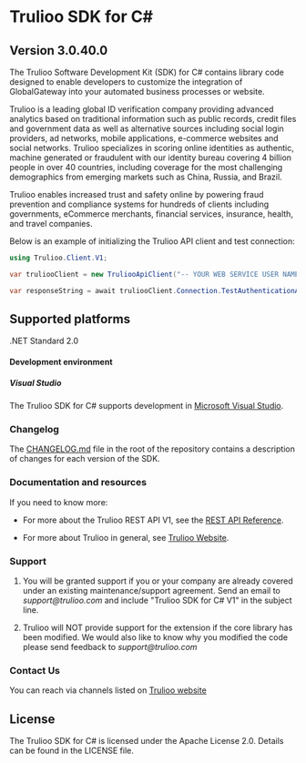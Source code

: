 # Trulioo SDK for C# #

## Version 3.0.40.0

The Trulioo Software Development Kit (SDK) for C# contains library code designed to enable developers to customize the integration of GlobalGateway into your automated business processes or website.

Trulioo is a leading global ID verification company providing advanced analytics based on traditional information such as public records, credit files and government data as well as alternative sources including social login providers, ad networks, mobile applications, e-commerce websites and social networks. Trulioo specializes in scoring online identities as authentic, machine generated or fraudulent with our identity bureau covering 4 billion people in over 40 countries, including coverage for the most challenging demographics from emerging markets such as China, Russia, and Brazil.

Trulioo enables increased trust and safety online by powering fraud prevention and compliance systems for hundreds of clients including governments, eCommerce merchants, financial services, insurance, health, and travel companies.

Below is an example of initializing the Trulioo API client and test connection:

```csharp
using Trulioo.Client.V1;

var truliooClient = new TruliooApiClient("-- YOUR WEB SERVICE USER NAME --", "-- YOUR PASSWORD --");

var responseString = await truliooClient.Connection.TestAuthenticationAsync();

```

## Supported platforms
.NET Standard 2.0 

#### Development environment

##### Visual Studio
The Trulioo SDK for C# supports development in [Microsoft Visual Studio](https://visualstudio.microsoft.com/).

### Changelog

The [CHANGELOG.md](https://github.com/Trulioo/sdk-csharp-v1/blob/master/CHANGELOG.md) file in the root of the repository contains a description of changes for each version of the SDK. 

### Documentation and resources

If you need to know more:

* For more about the Trulioo REST API V1, see the [REST API Reference](https://api.globaldatacompany.com/).

* For more about Trulioo in general, see [Trulioo Website](https://www.trulioo.com/).

### Support


1. You will be granted support if you or your company are already covered under an existing maintenance/support agreement. Send an email to _support@trulioo.com_ and include "Trulioo SDK for C# V1" in the subject line.

2. Trulioo will NOT provide support for the extension if the core library has been modified. We would also like to know why you modified the code please send feedback to _support@trulioo.com_ 

### Contact Us

You can reach via channels listed on [Trulioo website](https://www.trulioo.com/company/contact-us/)

## License

The Trulioo SDK for C# is licensed under the Apache License 2.0. Details can be found in the LICENSE file.
